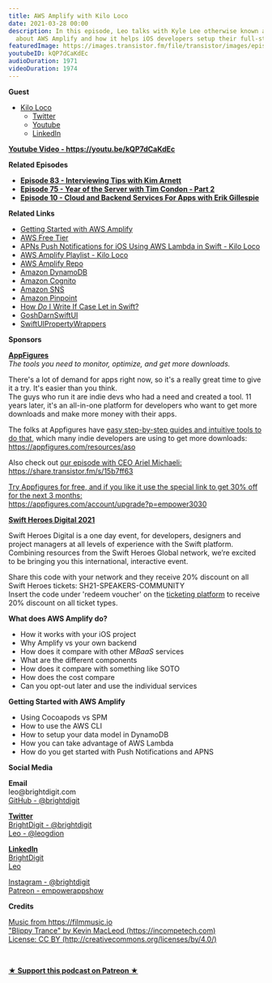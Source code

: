```yaml
---
title: AWS Amplify with Kilo Loco
date: 2021-03-28 00:00
description: In this episode, Leo talks with Kyle Lee otherwise known as Kilo Loco
  about AWS Amplify and how it helps iOS developers setup their full-stack application.
featuredImage: https://images.transistor.fm/file/transistor/images/episode/502294/full_1616851243-artwork.jpg
youtubeID: kQP7dCaKdEc
audioDuration: 1971
videoDuration: 1974
---
```

<p><b>Guest</b></p><ul><li>
<a href="https://www.kiloloco.com">Kilo Loco</a><ul>
<li><a href="https://twitter.com/kilo_loco">Twitter</a></li>
<li><a href="https://youtube.com/kiloloco">Youtube</a></li>
<li><a href="https://www.linkedin.com/in/kiloloco/">LinkedIn</a></li>
</ul>
</li></ul><p><a href="https://youtu.be/kQP7dCaKdEc"><strong>Youtube Video - https://youtu.be/kQP7dCaKdEc</strong></a></p><p><b>Related Episodes</b></p><ul>
<li><a href="https://share.transistor.fm/s/38ce32c5"><strong>Episode 83 - Interviewing Tips with Kim Arnett</strong></a></li>
<li><a href="https://share.transistor.fm/s/a8b66b9f"><strong>Episode 75 - Year of the Server with Tim Condon - Part 2</strong></a></li>
<li><a href="https://share.transistor.fm/s/ffcb9fc1"><strong>Episode 10 - Cloud and Backend Services For Apps with Erik Gillespie</strong></a></li>
</ul><p><b>Related Links</b></p><ul>
<li><a href="https://sandbox.amplifyapp.com/getting-started">Getting Started with AWS Amplify</a></li>
<li><a href="https://aws.amazon.com/free/">AWS Free Tier</a></li>
<li><a href="https://www.youtube.com/watch?v=BS4RlkRkI20">APNs Push Notifications for iOS Using AWS Lambda in Swift - Kilo Loco</a></li>
<li><a href="https://www.youtube.com/watch?v=8OYvpnycLIk&amp;list=PL5h37q2DJtAP_zjWjERNG-qwNIT9m1QCs">AWS Amplify Playlist - Kilo Loco</a></li>
<li><a href="https://github.com/aws-amplify/amplify-ios">AWS Amplify Repo</a></li>
<li><a href="https://aws.amazon.com/dynamodb/">Amazon DynamoDB</a></li>
<li><a href="https://aws.amazon.com/cognito/">Amazon Cognito</a></li>
<li><a href="https://docs.aws.amazon.com/sns/latest/dg/sns-mobile-application-as-subscriber.html">Amazon SNS</a></li>
<li>
<a href="https://docs.aws.amazon.com/pinpoint/latest/developerguide/mobile-push.html">Amazon Pinpoint</a> </li>
<li><a href="https://fuckingifcaseletsyntax.com">How <em>Do</em> I Write If Case Let in Swift?</a></li>
<li><a href="https://goshdarnswiftui.com">GoshDarnSwiftUI</a></li>
<li><a href="https://swiftuipropertywrappers.com">SwiftUIPropertyWrappers</a></li>
</ul><p><b>Sponsors</b></p><p><a href="https://appfigures.com/account/upgrade?p=empower3030"><strong>AppFigures</strong></a><strong><br></strong><em>The tools you need to monitor, optimize, and get more downloads.</em><strong></strong></p><p>There's a lot of demand for apps right now, so it's a really great time to give it a try. It's easier than you think.<br>The guys who run it are indie devs who had a need and created a tool. 11 years later, it's an all-in-one platform for developers who want to get more downloads and make more money with their apps.</p><p>The folks at Appfigures have <a href="https://appfigures.com/resources/aso">easy step-by-step guides and intuitive tools to do that</a>, which many indie developers are using to get more downloads:<br><a href="https://appfigures.com/resources/aso">https://appfigures.com/resources/aso</a></p><p>Also check out <a href="https://share.transistor.fm/s/15b7ff63">our episode with CEO Ariel Michaeli:<br>https://share.transistor.fm/s/15b7ff63</a></p><p><a href="https://appfigures.com/account/upgrade?p=empower3030">Try Appfigures for free, and if you like it use the special link to get 30% off for the next 3 months:</a><a href="https://www.linode.com/?r=97e09acbd5d304d87dadef749491d245e71c74e7"><br></a><a href="https://appfigures.com/account/upgrade?p=empower3030">https://appfigures.com/account/upgrade?p=empower3030</a></p><p><a href="https://swiftheroes.com/2021/"><strong>Swift Heroes Digital 2021</strong></a><strong></strong></p><p>Swift Heroes Digital is a one day event, for developers, designers and project managers at all levels of experience with the Swift platform. Combining resources from the Swift Heroes Global network, we’re excited to be bringing you this international, interactive event. </p><p>Share this code with your network and they receive 20% discount on all Swift Heroes tickets: SH21-SPEAKERS-COMMUNITY<br>Insert the code under 'redeem voucher' on the <a href="https://pretix.eu/advento/SH2021/">ticketing platform</a> to receive 20% discount on all ticket types.</p><p><b>What does AWS Amplify do?</b></p><ul>
<li>How it works with your iOS project</li>
<li>Why Amplify vs your own backend</li>
<li>How does it compare with other <em>MBaaS</em> services</li>
<li>What are the different components</li>
<li>How does it compare with something like SOTO</li>
<li>How does the cost compare</li>
<li>Can you opt-out later and use the individual services</li>
</ul><p><b>Getting Started with AWS Amplify</b></p><ul>
<li>Using Cocoapods vs SPM</li>
<li>How to use the AWS CLI</li>
<li>How to setup your data model in DynamoDB</li>
<li>How you can take advantage of AWS Lambda</li>
<li>How do you get started with Push Notifications and APNS</li>
</ul><p><b>Social Media</b></p><p><strong>Email</strong><br>leo@brightdigit.com<br><a href="https://github.com/brightdigit">GitHub - @brightdigit</a></p><p><a href="https://twitter.com/brightdigit"><strong>Twitter </strong><br>BrightDigit - @brightdigit</a><br><a href="https://twitter.com/leogdion">Leo - @leogdion</a></p><p><a href="https://www.linkedin.com/company/bright-digit"><strong>LinkedIn</strong><br>BrightDigit</a><br><a href="https://www.linkedin.com/in/leogdion/">Leo</a></p><p><a href="https://www.instagram.com/brightdigit/">Instagram - @brightdigit</a><br><a href="https://www.patreon.com/empowerappsshow">Patreon - empowerappshow</a></p><p><b>Credits</b></p><p><a href="https://filmmusic.io/">Music from https://filmmusic.io</a><br><a href="https://incompetech.com/">"Blippy Trance" by Kevin MacLeod (https://incompetech.com)</a><br><a href="http://creativecommons.org/licenses/by/4.0/">License: CC BY (http://creativecommons.org/licenses/by/4.0/)</a></p><p><br></p><p><strong><a rel="payment" title="★ Support this podcast on Patreon ★" href="https://www.patreon.com/empowerappsshow">★ Support this podcast on Patreon ★</a></strong></p>
      